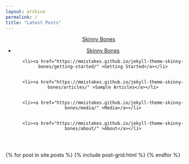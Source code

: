 ```yaml
---
layout: archive
permalink: /
title: "Latest Posts"
---
```


<header id="masthead">
  <div class="inner-wrap">
    <a href="https://mmistakes.github.io/jekyll-theme-skinny-bones/" class="site-title">Skinny Bones</a>
    <nav role="navigation" class="menu top-menu">
        <ul class="menu-item">
	<li class="home"><a href="/">Skinny Bones</a></li>
	
    
    <li><a href="https://mmistakes.github.io/jekyll-theme-skinny-bones/getting-started/" >Getting Started</a></li>
  
    
    <li><a href="https://mmistakes.github.io/jekyll-theme-skinny-bones/articles/" >Sample Articles</a></li>
  
    
    <li><a href="https://mmistakes.github.io/jekyll-theme-skinny-bones/media/" >Media</a></li>
  
    
    <li><a href="https://mmistakes.github.io/jekyll-theme-skinny-bones/about/" >About</a></li>
  
</ul>
    </nav>
  </div><!-- /.inner-wrap -->
</header><!-- /.masthead -->

<div class="tiles">
{% for post in site.posts %}
	{% include post-grid.html %}
{% endfor %}
</div><!-- /.tiles -->
